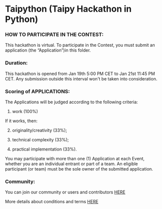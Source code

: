 # Taipython (Taipy Hackathon in Python)

### HOW TO PARTICIPATE IN THE CONTEST: 
This hackathon is virtual.
To participate in the Contest, you must submit an application (the “Application”)in this folder.

### Duration:
This hackathon is opened from Jan 19th 5:00 PM CET to Jan 21st 11:45 PM CET.
Any submission outside this interval won't be taken into consideration.

### Scoring of APPLICATIONS:
The Applications will be judged according to the following criteria:
1. work (100%)

If it works, then:

2. originality/creativity (33%);

3. technical complexity (33%);
   
4. practical implementation (33%).
   
You may participate with more than one (1) Application at each Event, whether you are an individual entrant or part of a team.
An eligible participant (or team) must be the sole owner of the submitted application.

### Community:
You can join our community or users and contributors [HERE](https://discord.com/channels/1125797687476887563/1196748584310284339)

More details about conditions and terms [HERE](https://github.com/MLH/mlh-policies/blob/main/contest-terms.md)
